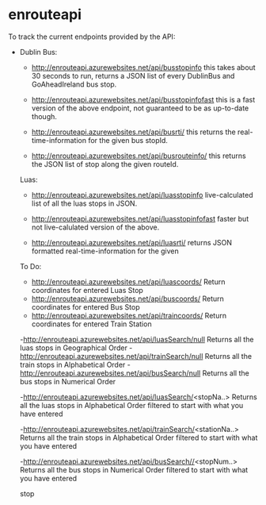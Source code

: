 # enrouteapi

To track the current endpoints provided by the API:

- Dublin Bus:
  - http://enrouteapi.azurewebsites.net/api/busstopinfo this takes about 30 seconds to run, returns a JSON list of every DublinBus and GoAheadIreland bus stop.
  
  - http://enrouteapi.azurewebsites.net/api/busstopinfofast this is a fast version of the above endpoint, not guaranteed to be as up-to-date though.
  
  - http://enrouteapi.azurewebsites.net/api/busrti/<stopId> this returns the real-time-information for the given bus stopId.
  
  - http://enrouteapi.azurewebsites.net/api/busrouteinfo/<routeId> this returns the JSON list of stop along the given routeId.
  
  Luas:
  
  - http://enrouteapi.azurewebsites.net/api/luasstopinfo live-calculated list of all the luas stops in JSON.
  
  - http://enrouteapi.azurewebsites.net/api/luasstopinfofast faster but not live-calulated version of the above.
  
  - http://enrouteapi.azurewebsites.net/api/luasrti/<stopAbrev> returns JSON formatted real-time-information for the given
  
  
  To Do:
  
  - http://enrouteapi.azurewebsites.net/api/luascoords/<luasStop> Return coordinates for entered Luas Stop
  - http://enrouteapi.azurewebsites.net/api/buscoords/<busStop> Return coordinates for entered Bus Stop
  - http://enrouteapi.azurewebsites.net/api/traincoords/<trainStation> Return coordinates for entered Train Station
  
  -http://enrouteapi.azurewebsites.net/api/luasSearch/null Returns all the luas stops in Geographical Order
  -http://enrouteapi.azurewebsites.net/api/trainSearch/null Returns all the train stops in Alphabetical Order
  -http://enrouteapi.azurewebsites.net/api/busSearch/null Returns all the bus stops in Numerical Order
  
  
  -http://enrouteapi.azurewebsites.net/api/luasSearch/<stopNa..> Returns all the luas stops in Alphabetical Order filtered to          start with what you have entered
  
  -http://enrouteapi.azurewebsites.net/api/trainSearch/<stationNa..> Returns all the train stops in Alphabetical Order filtered to start with what you have entered
  
  -http://enrouteapi.azurewebsites.net/api/busSearch//<stopNum..> Returns all the bus stops in Numerical Order filtered to start with what you have entered


  
  

  
  
  stop

